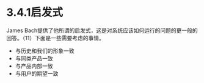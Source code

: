 # 3.4.1启发式

James Bach提供了他所谓的启发式，这是对系统应该如何运行的问题的更一般的回答。（11）下面是一些需要考虑的事情。

- 与历史和我们的形象一致
- 与同类产品一致
- 与产品内部一致
- 与用户的期望一致